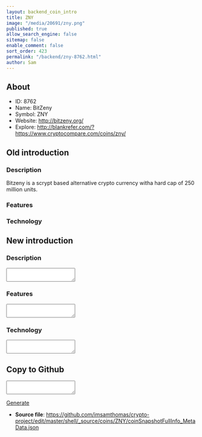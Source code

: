 ```yaml
---
layout: backend_coin_intro
title: ZNY
image: "/media/20691/zny.png"
published: true
allow_search_engine: false
sitemap: false
enable_comment: false
sort_order: 423
permalink: "/backend/zny-8762.html"
author: Sam
---
```


## About

- ID: 8762
- Name: BitZeny
- Symbol: ZNY
- Website: http://bitzeny.org/
- Explore: http://blankrefer.com/?https://www.cryptocompare.com/coins/zny/


## Old introduction

### Description

<p>Bitzeny is a scrypt based alternative crypto currency witha hard cap of 250 million units.</p>

### Features


### Technology




## New introduction


### Description
<textarea id="meta_description" name="description"></textarea>

### Features
<textarea id="meta_features" name="features"></textarea>

### Technology
<textarea id="meta_technology" name="technology"></textarea>


## Copy to Github

<textarea id="coinsnapshotfullinfo_metadata"></textarea>

<a href="#gen" onclick="generateMetaDatJson()">Generate</a>

- **Source file**: <a href="https://github.com/imsamthomas/crypto-project/edit/master/shell/_source/coins/ZNY/coinSnapshotFullInfo_MetaData.json">https://github.com/imsamthomas/crypto-project/edit/master/shell/_source/coins/ZNY/coinSnapshotFullInfo_MetaData.json</a>

